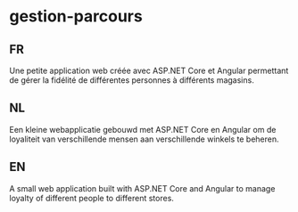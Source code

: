 # gestion-parcours
## FR
Une petite application web créée avec ASP.NET Core et Angular permettant de gérer la fidélité de différentes personnes à différents magasins.

## NL
Een kleine webapplicatie gebouwd met ASP.NET Core en Angular om de loyaliteit van verschillende mensen aan verschillende winkels te beheren.

## EN
A small web application built with ASP.NET Core and Angular to manage loyalty of different people to different stores.
